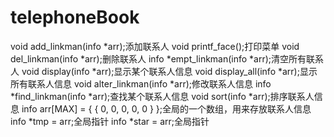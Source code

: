 # telephoneBook


void add_linkman(info *arr);添加联系人
void printf_face();打印菜单
void del_linkman(info *arr);删除联系人
info *empt_linkman(info *arr);清空所有联系人
void display(info *arr);显示某个联系人信息
void display_all(info *arr);显示所有联系人信息
void alter_linkman(info *arr);修改联系人信息
info *find_linkman(info *arr);查找某个联系人信息
void sort(info *arr);排序联系人信息
info arr[MAX] = { { 0, 0, 0, 0, 0 } };全局的一个数组，用来存放联系人信息
info *tmp = arr;全局指针
info *star = arr;全局指针
